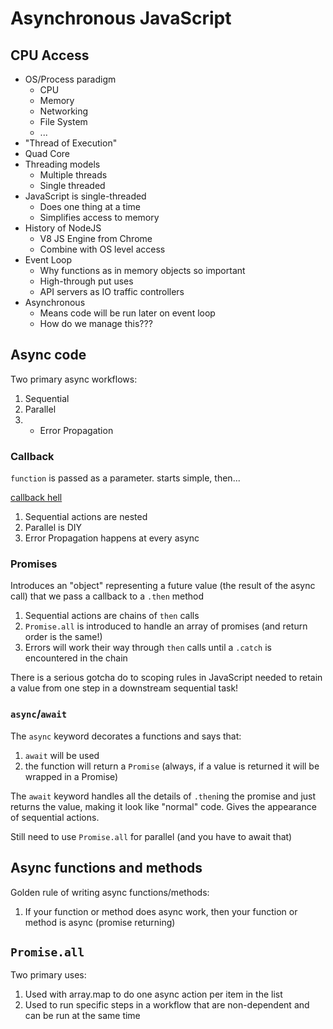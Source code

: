 # Asynchronous JavaScript

## CPU Access

- OS/Process paradigm
    - CPU
    - Memory
    - Networking
    - File System
    - ...
- "Thread of Execution"
- Quad Core    
- Threading models
    - Multiple threads
    - Single threaded
- JavaScript is single-threaded
    - Does one thing at a time
    - Simplifies access to memory
- History of NodeJS
    - V8 JS Engine from Chrome
    - Combine with OS level access
- Event Loop
    - Why functions as in memory objects so important
    - High-through put uses
    - API servers as IO traffic controllers
- Asynchronous
    - Means code will be run later on event loop
    - How do we manage this???

## Async code

Two primary async workflows:
1. Sequential
1. Parallel
1. + Error Propagation

### Callback

`function` is passed as a parameter. starts simple, then...

[callback hell](http://callbackhell.com/)

1. Sequential actions are nested
1. Parallel is DIY
1. Error Propagation happens at every async

### Promises

Introduces an "object" representing a future value (the result of the async call) that we pass a callback to a `.then` method

1. Sequential actions are chains of `then` calls
1. `Promise.all` is introduced to handle an array of promises (and return order is the same!)
1. Errors will work their way through `then` calls until a `.catch` is encountered in the chain

There is a serious gotcha do to scoping rules in JavaScript needed to retain a value from one step in a downstream sequential task! 

### `async`/`await`

The `async` keyword decorates a functions and says that:
1. `await` will be used
1. the function will return a `Promise` (always, if a value is returned it will be wrapped in a Promise)

The `await` keyword handles all the details of `.then`ing the promise and just returns the value, making it look like "normal" code. Gives the appearance of sequential actions.

Still need to use `Promise.all` for parallel (and you have to await that)

## Async functions and methods

Golden rule of writing async functions/methods:
1. If your function or method does async work, then your function or method is async (promise returning)

## `Promise.all`

Two primary uses:
1. Used with array.map to do one async action per item in the list
1. Used to run specific steps in a workflow that are non-dependent and can be run at the same time
